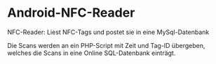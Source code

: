 # Android-NFC-Reader
NFC-Reader: Liest NFC-Tags und postet sie in eine MySql-Datenbank

Die Scans werden an ein PHP-Script mit Zeit und Tag-ID übergeben, welches die Scans in eine Online SQL-Datenbank einträgt.
